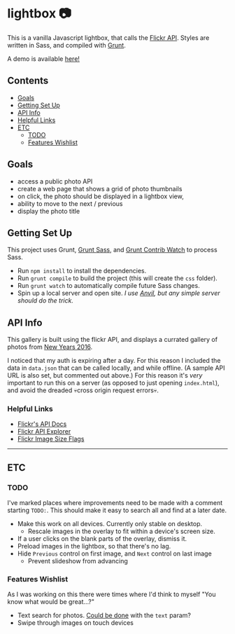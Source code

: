 # lightbox :camera:

This is a vanilla Javascript lightbox, that calls the [Flickr API](https://www.flickr.com/services/api/explore/flickr.photosets.getPhotos). Styles are written in Sass, and compiled with [Grunt](http://gruntjs.com/).

A demo is available [here!](http://stephmonette.com/lightbox/)

## Contents
* [Goals](#goals)
* [Getting Set Up](#getting-set-up)
* [API Info](#API-info) 
* [Helpful Links](#relevant-links)
* [ETC](#etc)
  * [TODO](#todo)
  * [Features Wishlist](#features-wishlist)

## Goals
* access a public photo API
* create a web page that shows a grid of photo thumbnails
* on click, the photo should be displayed in a lightbox view,  
* ability to move to the next / previous 
* display the photo title

## Getting Set Up
This project uses Grunt, [Grunt Sass](https://github.com/sindresorhus/grunt-sass), and [Grunt Contrib Watch](https://github.com/gruntjs/grunt-contrib-watch) to process Sass. 

* Run `npm install` to install the dependencies. 
* Run `grunt compile` to build the project (this will create the `css` folder). 
* Run `grunt watch` to automatically compile future Sass changes.
* Spin up a local server and open site. _I use [Anvil](http://anvilformac.com/), but any simple server should do the trick._

## API Info
This gallery is built using the flickr API, and displays a currated gallery of photos from [New Years 2016](https://www.flickr.com/photos/flickr/galleries/72157663033498841/). 

I noticed that my auth is expiring after a day. For this reason I included the data in `data.json` that can be called locally, and while offline. (A sample API URL is also set, but commented out above.) For this reason it's _very_ important to run this on a server (as opposed to just opening `index.html`), and avoid the dreaded :skull:cross origin request errors:skull:.

### Helpful Links
* [Flickr's API Docs](https://www.flickr.com/services/api/)
* [Flickr API Explorer](https://www.flickr.com/services/api/explore/flickr.galleries.getPhotos)
* [Flickr Image Size Flags](https://www.flickr.com/services/api/misc.urls.html)

---
## ETC

### TODO
I've marked places where improvements need to be made with a comment starting `TODO:`. This should make it easy to search all and find at a later date.
* Make this work on all devices. Currently only stable on desktop.
  * Rescale images in the overlay to fit within a device's screen size.
* If a user clicks on the blank parts of the overlay, dismiss it.
* Preload images in the lightbox, so that there's no lag.
* Hide `Previous` control on first image, and `Next` control on last image
  * Prevent slideshow from advancing

### Features Wishlist
As I was working on this there were times where I'd think to myself "You know what would be great...?"
* Text search for photos. [Could be done](https://www.flickr.com/services/api/flickr.photos.search.html) with the `text` param?
* Swipe through images on touch devices
